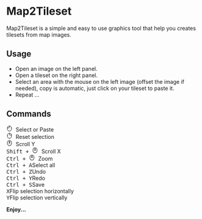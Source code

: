 # Map2Tileset

Map2Tileset is a simple and easy to use graphics tool that help you creates tilesets from map images.

## Usage
- Open an image on the left panel.
- Open a tileset on the right panel.
- Select an area with the mouse on the left image (offset the image if needed), copy is automatic, just click on your tileset to paste it.
- Repeat ...

## Commands

<kbd>
    <?xml version="1.0" encoding="UTF-8"?><svg width="16px" height="16px" stroke-width="1.5"
        viewBox="0 0 24 24" fill="none" xmlns="http://www.w3.org/2000/svg" color="#000000">
        <path d="M20 10v4a8 8 0 11-16 0V9a7 7 0 017-7h1a8 8 0 018 8z" stroke="#000000"
            stroke-width="1.5" stroke-linecap="round"></path>
        <path d="M12 2v6.4a.6.6 0 01-.6.6H4" stroke="#000000" stroke-width="1.5" stroke-linecap="round">
        </path>
    </svg>
</kbd>Select or Paste<br />
<kbd>
    <?xml version="1.0" encoding="UTF-8"?><svg width="16px" height="16px" stroke-width="1.5"
        viewBox="0 0 24 24" fill="none" xmlns="http://www.w3.org/2000/svg" color="#000000">
        <path d="M4 10v4a8 8 0 1016 0V9a7 7 0 00-7-7h-1a8 8 0 00-8 8z" stroke="#000000"
            stroke-width="1.5" stroke-linecap="round"></path>
        <path d="M12 2v6.4a.6.6 0 00.6.6H20" stroke="#000000" stroke-width="1.5" stroke-linecap="round">
        </path>
    </svg>
</kbd>Reset selection<br />
<kbd> 
    <?xml version="1.0" encoding="UTF-8"?><svg width="16px" height="16px" stroke-width="1.5"
        viewBox="0 0 24 24" fill="none" xmlns="http://www.w3.org/2000/svg" color="#000000">
        <path
            d="M12 5l.53-.53a.75.75 0 00-1.06 0L12 5zm0 8l-.53.53a.75.75 0 001.06 0L12 13zM9.47 6.47a.75.75 0 001.06 1.06L9.47 6.47zm4 1.06a.75.75 0 101.06-1.06l-1.06 1.06zm-2.94 2.94a.75.75 0 10-1.06 1.06l1.06-1.06zm4 1.06a.75.75 0 10-1.06-1.06l1.06 1.06zM3.25 10v4h1.5v-4h-1.5zm17.5 4v-4h-1.5v4h1.5zm-9.5-9v8h1.5V5h-1.5zm.22-.53l-2 2 1.06 1.06 2-2-1.06-1.06zm0 1.06l2 2 1.06-1.06-2-2-1.06 1.06zm1.06 6.94l-2-2-1.06 1.06 2 2 1.06-1.06zm0 1.06l2-2-1.06-1.06-2 2 1.06 1.06zM20.75 10A8.75 8.75 0 0012 1.25v1.5A7.25 7.25 0 0119.25 10h1.5zM12 22.75A8.75 8.75 0 0020.75 14h-1.5A7.25 7.25 0 0112 21.25v1.5zM3.25 14A8.75 8.75 0 0012 22.75v-1.5A7.25 7.25 0 014.75 14h-1.5zm1.5-4A7.25 7.25 0 0112 2.75v-1.5A8.75 8.75 0 003.25 10h1.5z"
            fill="#000000"></path>
    </svg>
</kbd>Scroll Y<br />
<kbd>Shift + 
    <?xml version="1.0" encoding="UTF-8"?><svg width="16px" height="16px" stroke-width="1.5"
        viewBox="0 0 24 24" fill="none" xmlns="http://www.w3.org/2000/svg" color="#000000">
        <path
            d="M12 5l.53-.53a.75.75 0 00-1.06 0L12 5zm0 8l-.53.53a.75.75 0 001.06 0L12 13zM9.47 6.47a.75.75 0 001.06 1.06L9.47 6.47zm4 1.06a.75.75 0 101.06-1.06l-1.06 1.06zm-2.94 2.94a.75.75 0 10-1.06 1.06l1.06-1.06zm4 1.06a.75.75 0 10-1.06-1.06l1.06 1.06zM3.25 10v4h1.5v-4h-1.5zm17.5 4v-4h-1.5v4h1.5zm-9.5-9v8h1.5V5h-1.5zm.22-.53l-2 2 1.06 1.06 2-2-1.06-1.06zm0 1.06l2 2 1.06-1.06-2-2-1.06 1.06zm1.06 6.94l-2-2-1.06 1.06 2 2 1.06-1.06zm0 1.06l2-2-1.06-1.06-2 2 1.06 1.06zM20.75 10A8.75 8.75 0 0012 1.25v1.5A7.25 7.25 0 0119.25 10h1.5zM12 22.75A8.75 8.75 0 0020.75 14h-1.5A7.25 7.25 0 0112 21.25v1.5zM3.25 14A8.75 8.75 0 0012 22.75v-1.5A7.25 7.25 0 014.75 14h-1.5zm1.5-4A7.25 7.25 0 0112 2.75v-1.5A8.75 8.75 0 003.25 10h1.5z"
            fill="#000000"></path>
    </svg>
</kbd>Scroll X<br />
<kbd>Ctrl + 
    <?xml version="1.0" encoding="UTF-8"?><svg width="16px" height="16px" stroke-width="1.5"
        viewBox="0 0 24 24" fill="none" xmlns="http://www.w3.org/2000/svg" color="#000000">
        <path
            d="M12 5l.53-.53a.75.75 0 00-1.06 0L12 5zm0 8l-.53.53a.75.75 0 001.06 0L12 13zM9.47 6.47a.75.75 0 001.06 1.06L9.47 6.47zm4 1.06a.75.75 0 101.06-1.06l-1.06 1.06zm-2.94 2.94a.75.75 0 10-1.06 1.06l1.06-1.06zm4 1.06a.75.75 0 10-1.06-1.06l1.06 1.06zM3.25 10v4h1.5v-4h-1.5zm17.5 4v-4h-1.5v4h1.5zm-9.5-9v8h1.5V5h-1.5zm.22-.53l-2 2 1.06 1.06 2-2-1.06-1.06zm0 1.06l2 2 1.06-1.06-2-2-1.06 1.06zm1.06 6.94l-2-2-1.06 1.06 2 2 1.06-1.06zm0 1.06l2-2-1.06-1.06-2 2 1.06 1.06zM20.75 10A8.75 8.75 0 0012 1.25v1.5A7.25 7.25 0 0119.25 10h1.5zM12 22.75A8.75 8.75 0 0020.75 14h-1.5A7.25 7.25 0 0112 21.25v1.5zM3.25 14A8.75 8.75 0 0012 22.75v-1.5A7.25 7.25 0 014.75 14h-1.5zm1.5-4A7.25 7.25 0 0112 2.75v-1.5A8.75 8.75 0 003.25 10h1.5z"
            fill="#000000"></path>
    </svg>
</kbd>Zoom<br />
<kbd>Ctrl + A</kbd>Select all<br />
<kbd>Ctrl + Z</kbd>Undo<br />
<kbd>Ctrl + Y</kbd>Redo<br />
<kbd>Ctrl + S</kbd>Save<br />
<kbd>X</kbd>Flip selection horizontally<br />
<kbd>Y</kbd>Flip selection vertically<br />

<strong>Enjoy... </strong>
